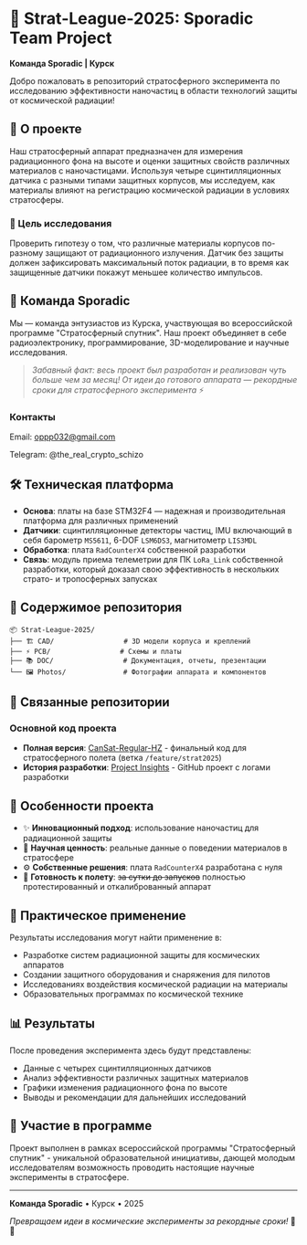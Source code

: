 # 🚀 Strat-League-2025: Sporadic Team Project

**Команда Sporadic | Курск**

Добро пожаловать в репозиторий стратосферного эксперимента по исследованию эффективности наночастиц в области технологий защиты от космической радиации!

## 📖 О проекте

Наш стратосферный аппарат предназначен для измерения радиационного фона на высоте и оценки защитных свойств различных материалов с наночастицами. Используя четыре сцинтилляционных датчика с разными типами защитных корпусов, мы исследуем, как материалы влияют на регистрацию космической радиации в условиях стратосферы.

### 🎯 Цель исследования

Проверить гипотезу о том, что различные материалы корпусов по-разному защищают от радиационного излучения. Датчик без защиты должен зафиксировать максимальный поток радиации, в то время как защищенные датчики покажут меньшее количество импульсов.

## 👥 Команда Sporadic

Мы — команда энтузиастов из Курска, участвующая во всероссийской программе "Стратосферный спутник". Наш проект объединяет в себе радиоэлектронику, программирование, 3D-моделирование и научные исследования.

> *Забавный факт: весь проект был разработан и реализован чуть больше чем за месяц! От идеи до готового аппарата — рекордные сроки для стратосферного эксперимента* ⚡

### Контакты 
Email: oppp032@gmail.com

Telegram: @the_real_crypto_schizo

## 🛠 Техническая платформа

- **Основа**: платы на базе STM32F4 — надежная и производительная платформа для различных применений
- **Датчики**: сцинтилляционные детекторы частиц, IMU  включающий в себя барометр `MS5611`, 6-DOF `LSM6DS3`, магнитометр `LIS3MDL`
- **Обработка**: плата `RadCounterX4` собственной разработки
- **Связь**: модуль приема телеметрии для ПК `LoRa_Link` собственной разработки, который доказал свою эффективность в нескольких страто- и тропосферных запусках

## 📁 Содержимое репозитория

```
📦 Strat-League-2025/
├── 🏗️ СAD/                 # 3D модели корпуса и креплений
├── ⚡ PCB/                 # Схемы и платы
├── 📚 DOC/                 # Документация, отчеты, презентации
└── 🖼️ Photos/              # Фотографии аппарата и компонентов
```

## 🔗 Связанные репозитории

### Основной код проекта
- **Полная версия**: [CanSat-Regular-HZ](https://github.com/Mistress-Lukutar/CanSat-Regular-HZ/tree/feature/strat2025) - финальный код для стратосферного полета (ветка `/feature/strat2025`)
- **История разработки**: [Project Insights](https://github.com/users/Mistress-Lukutar/projects/1/insights?period=max) - GitHub проект с логами разработки

## 🌟 Особенности проекта

- ✨ **Инновационный подход**: использование наночастиц для радиационной защиты
- 🔬 **Научная ценность**: реальные данные о поведении материалов в стратосфере  
- ⚙️ **Собственные решения**: плата `RadCounterX4` разработана с нуля
- 🚀 **Готовность к полету**: ~~за сутки до запусков~~ полностью протестированный и откалиброванный аппарат

## 🎯 Практическое применение

Результаты исследования могут найти применение в:
- Разработке систем радиационной защиты для космических аппаратов
- Создании защитного оборудования и снаряжения для пилотов
- Исследованиях воздействия космической радиации на материалы
- Образовательных программах по космической технике

## 📊 Результаты

После проведения эксперимента здесь будут представлены:
- Данные с четырех сцинтилляционных датчиков
- Анализ эффективности различных защитных материалов
- Графики изменения радиационного фона по высоте
- Выводы и рекомендации для дальнейших исследований

## 🤝 Участие в программе

Проект выполнен в рамках всероссийской программы "Стратосферный спутник" - уникальной образовательной инициативы, дающей молодым исследователям возможность проводить настоящие научные эксперименты в стратосфере.

---

**Команда Sporadic** • Курск • 2025

*Превращаем идеи в космические эксперименты за рекордные сроки!* 🚀✨